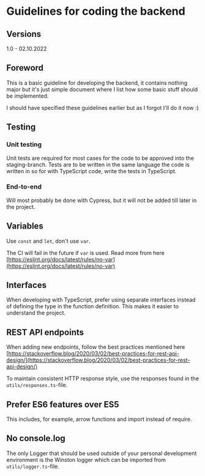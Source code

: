 # Guidelines for coding the backend

## Versions

1.0 - 02.10.2022

## Foreword

This is a basic guideline for developing the backend, it contains nothing major but it's just simple document where I 
list how some basic stuff should be implemented.

I should have specified these guidelines earlier but as I forgot I'll do it now :)

## Testing

### Unit testing

Unit tests are required for most cases for the code to be approved into the staging-branch. Tests are to be written in the same language
the code is written in so for with TypeScript code, write the tests in TypeScript.

### End-to-end

Will most probably be done with Cypress, but it will not be added till later in the project.

## Variables

Use `const` and `let`, don't use `var`.

The CI will fail in the future if `var` is used.
Read more from here [https://eslint.org/docs/latest/rules/no-var](https://eslint.org/docs/latest/rules/no-var)

## Interfaces

When developing with TypeScript, prefer using separate interfaces instead of defining the type in the function definition.
This makes it easier to understand the project. 

## REST API endpoints

When adding new endpoints, follow the best practices mentioned here [https://stackoverflow.blog/2020/03/02/best-practices-for-rest-api-design/](https://stackoverflow.blog/2020/03/02/best-practices-for-rest-api-design/)

To maintain consistent HTTP response style, use the responses found in the `utils/responses.ts`-file.

## Prefer ES6 features over ES5

This includes, for example, arrow functions and import instead of require. 

## No console.log

The only Logger that should be used outside of your personal development environment
is the Winston logger which can be imported from `utils/logger.ts`-file.


